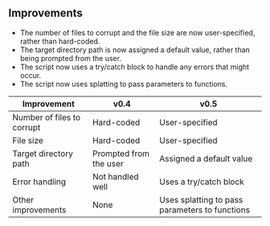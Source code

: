 

## Improvements

* The number of files to corrupt and the file size are now user-specified, rather than hard-coded.
* The target directory path is now assigned a default value, rather than being prompted from the user.
* The script now uses a try/catch block to handle any errors that might occur.
* The script now uses splatting to pass parameters to functions.

| Improvement | v0.4 | v0.5 |
|---|---|---|
| Number of files to corrupt | Hard-coded | User-specified |
| File size | Hard-coded | User-specified |
| Target directory path | Prompted from the user | Assigned a default value |
| Error handling | Not handled well | Uses a try/catch block |
| Other improvements | None | Uses splatting to pass parameters to functions |
